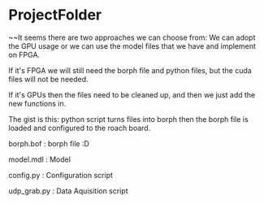 # ProjectFolder

~~It seems there are two approaches we can choose from:
We can adopt the GPU usage or we can use the model files that we have and
implement on FPGA.

If it's FPGA we will still need the borph file and python files, but the cuda files
will not be needed.

If it's GPUs then the files need to be cleaned up, and then we just add the new
functions in.

The gist is this: python script turns files into borph then the borph file
is loaded and configured to the roach board.


borph.bof	: borph file :D

model.mdl	: Model

config.py 	: Configuration script

udp_grab.py	: Data Aquisition script
